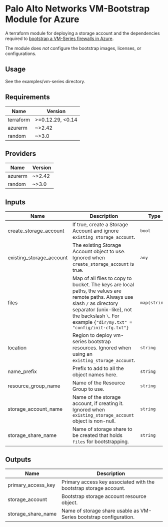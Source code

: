 # Palo Alto Networks VM-Bootstrap Module for Azure

A terraform module for deploying a storage account and the dependencies required
to [bootstrap a VM-Series firewalls in Azure](https://docs.paloaltonetworks.com/vm-series/9-1/vm-series-deployment/bootstrap-the-vm-series-firewall/bootstrap-the-vm-series-firewall-in-azure.html#idd51f75b8-e579-44d6-a809-2fafcfe4b3b6).

The module does *not* configure the bootstrap images, licenses, or configurations.

## Usage

See the examples/vm-series directory.

<!-- BEGINNING OF PRE-COMMIT-TERRAFORM DOCS HOOK -->
## Requirements

| Name | Version |
|------|---------|
| terraform | >=0.12.29, <0.14 |
| azurerm | ~>2.42 |
| random | ~>3.0 |

## Providers

| Name | Version |
|------|---------|
| azurerm | ~>2.42 |
| random | ~>3.0 |

## Inputs

| Name | Description | Type | Default | Required |
|------|-------------|------|---------|:--------:|
| create\_storage\_account | If true, create a Storage Account and ignore `existing_storage_account`. | `bool` | `true` | no |
| existing\_storage\_account | The existing Storage Account object to use. Ignored when `create_storage_account` is true. | `any` | `null` | no |
| files | Map of all files to copy to bucket. The keys are local paths, the values are remote paths. Always use slash `/` as directory separator (unix-like), not the backslash `\`. For example `{"dir/my.txt" = "config/init-cfg.txt"}` | `map(string)` | `{}` | no |
| location | Region to deploy vm-series bootstrap resources. Ignored when using an `existing_storage_account`. | `string` | `null` | no |
| name\_prefix | Prefix to add to all the object names here. | `string` | n/a | yes |
| resource\_group\_name | Name of the Resource Group to use. | `string` | n/a | yes |
| storage\_account\_name | Name of the storage account, if creating it. Ignored when `existing_storage_account` object is non-null. | `string` | `null` | no |
| storage\_share\_name | Name of storage share to be created that holds `files` for bootstrapping. | `string` | `"bootstrapshare"` | no |

## Outputs

| Name | Description |
|------|-------------|
| primary\_access\_key | Primary access key associated with the bootstrap storage account. |
| storage\_account | Bootstrap storage account resource object. |
| storage\_share\_name | Name of storage share usable as VM-Series bootstrap configuration. |

<!-- END OF PRE-COMMIT-TERRAFORM DOCS HOOK -->
